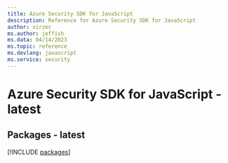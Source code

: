 ```yaml
---
title: Azure Security SDK for JavaScript
description: Reference for Azure Security SDK for JavaScript
author: xirzec
ms.author: jeffish
ms.data: 04/14/2023
ms.topic: reference
ms.devlang: javascript
ms.service: security
---
```

# Azure Security SDK for JavaScript - latest
## Packages - latest
[!INCLUDE [packages](security-index.md)]